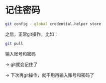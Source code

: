 # 记住密码

```bash
git config --global credential.helper store
```

之后，正常git操作，比如：

```bash
git pull
```
输入账号和密码

-> git就会记住了

-> 下次再git操作，就不用再输入账号和密码了

